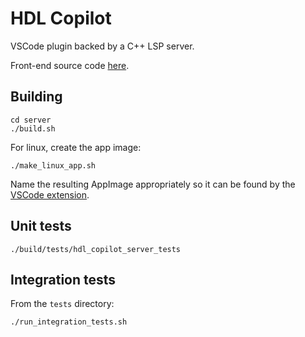 # HDL Copilot

VSCode plugin backed by a C++ LSP server.

Front-end source code [here](https://github.com/metalware-inc/hdl-copilot-frontend/blob/main/bin/linux/unpack.sh#L7-L12).

## Building

```
cd server
./build.sh
```

For linux, create the app image:
```
./make_linux_app.sh
```

Name the resulting AppImage appropriately so it can be found by the [VSCode extension](https://github.com/metalware-inc/hdl-copilot-frontend/blob/main/bin/linux/unpack.sh#L7-L12).

## Unit tests

```
./build/tests/hdl_copilot_server_tests
```

## Integration tests

From the `tests` directory:

```
./run_integration_tests.sh
```
